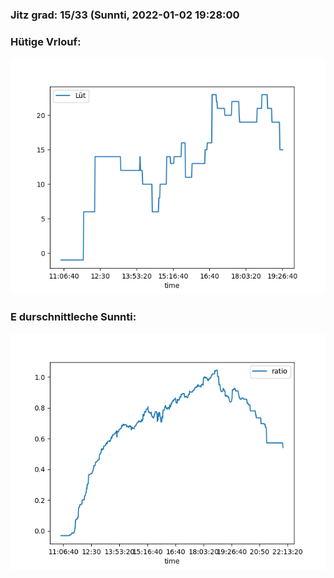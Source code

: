 ### Jitz grad: 15/33 (Sunnti, 2022-01-02 19:28:00

### Hütige Vrlouf:
![Graph](Today.png)

### E durschnittleche Sunnti:
![Graph](Sunnti.png)